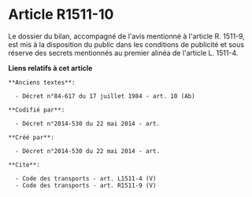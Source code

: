 # Article R1511-10

Le dossier du bilan, accompagné de l'avis mentionné à l'article R. 1511-9, est mis à la disposition du public dans les
conditions de publicité et sous réserve des secrets mentionnés au premier alinéa de l'article L. 1511-4.

**Liens relatifs à cet article**

	**Anciens textes**:

	  - Décret n°84-617 du 17 juillet 1984 - art. 10 (Ab)

	**Codifié par**:

	  - Décret n°2014-530 du 22 mai 2014 - art.

	**Créé par**:

	  - Décret n°2014-530 du 22 mai 2014 - art.

	**Cite**:

	  - Code des transports - art. L1511-4 (V)
	  - Code des transports - art. R1511-9 (V)

